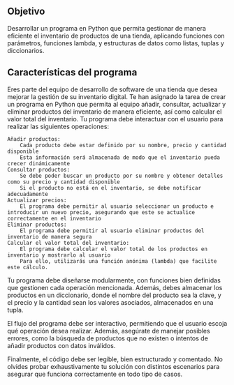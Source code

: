 ## Objetivo

Desarrollar un programa en Python que permita gestionar de manera eficiente el inventario de productos de una tienda, aplicando funciones con parámetros, funciones lambda, y estructuras de datos como listas, tuplas y diccionarios.

## Características del programa

Eres parte del equipo de desarrollo de software de una tienda que desea mejorar la gestión de su inventario digital. Te han asignado la tarea de crear un programa en Python que permita al equipo añadir, consultar, actualizar y eliminar productos del inventario de manera eficiente, así como calcular el valor total del inventario. Tu programa debe interactuar con el usuario para realizar las siguientes operaciones:

```
Añadir productos:
    Cada producto debe estar definido por su nombre, precio y cantidad disponible
    Esta información será almacenada de modo que el inventario pueda crecer dinámicamente
Consultar productos:
    Se debe poder buscar un producto por su nombre y obtener detalles como su precio y cantidad disponible
    Si el producto no está en el inventario, se debe notificar adecuadamente
Actualizar precios:
    El programa debe permitir al usuario seleccionar un producto e introducir un nuevo precio, asegurando que este se actualice correctamente en el inventario
Eliminar productos:
    El programa debe permitir al usuario eliminar productos del inventario de manera segura
Calcular el valor total del inventario:
    El programa debe calcular el valor total de los productos en inventario y mostrarlo al usuario
    Para ello, utilizarás una función anónima (lambda) que facilite este cálculo.

```

Tu programa debe diseñarse modularmente, con funciones bien definidas que gestionen cada operación mencionada. Además, debes almacenar los productos en un diccionario, donde el nombre del producto sea la clave, y el precio y la cantidad sean los valores asociados, almacenados en una tupla.

El flujo del programa debe ser interactivo, permitiendo que el usuario escoja qué operación desea realizar. Además, asegúrate de manejar posibles errores, como la búsqueda de productos que no existen o intentos de añadir productos con datos inválidos.

Finalmente, el código debe ser legible, bien estructurado y comentado. No olvides probar exhaustivamente tu solución con distintos escenarios para asegurar que funciona correctamente en todo tipo de casos.